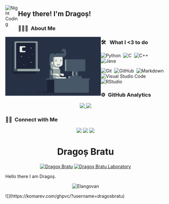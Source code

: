 
<img alt="Night Coding" src="./rescources/Hand%20Wave.gif" width='40' align="left"/><h2>Hey there! I'm Dragoș!</h2>


### 👨🏻‍💻 &nbsp;About Me



<img alt="Night Coding" src="https://github.com/dragosbratu/dragosbratu/blob/main/resources/Night-Coding.gif" align="left"/>

### 🛠 &nbsp; What I <3 to do

![Python](https://img.shields.io/badge/-Python-05122A?style=flat&logo=python)&nbsp;
![C](https://img.shields.io/badge/-C-05122A?style=flat&logo=C&logoColor=A8B9CC)&nbsp;
![C++](https://img.shields.io/badge/-C++-05122A?style=flat&logo=C%2B%2B&logoColor=00599C)&nbsp;
![Java](https://img.shields.io/badge/-Java-05122A?style=flat&logo=Java&logoColor=FFA518)&nbsp;

![Git](https://img.shields.io/badge/-Git-05122A?style=flat&logo=git)&nbsp;
![GitHub](https://img.shields.io/badge/-GitHub-05122A?style=flat&logo=github)&nbsp;
![Markdown](https://img.shields.io/badge/-Markdown-05122A?style=flat&logo=markdown)\
![Visual Studio Code](https://img.shields.io/badge/-Visual%20Studio%20Code-05122A?style=flat&logo=visual-studio-code&logoColor=007ACC)&nbsp;
![RStudio](https://img.shields.io/badge/-RStudio-05122A?style=flat&logo=rstudio)&nbsp;

### ⚙️ &nbsp;GitHub Analytics

<p align="center">
<a href="https://github.com/dragosbratu">
  <img height="180em" src="https://github-readme-stats-eight-theta.vercel.app/api?username=dragosbratu&show_icons=true&theme=algolia&include_all_commits=true&count_private=true"/>
  <img height="180em" src="https://github-readme-stats-eight-theta.vercel.app/api/top-langs/?username=dragosbratu&layout=compact&langs_count=8&theme=algolia"/>
</a>
</p>

### 🤝🏻 &nbsp;Connect with Me

<p align="center">
<a href="https://www.adityavsingh.com"><img src="https://img.shields.io/badge/-adityavsingh.com-3423A6?style=flat&logo=Google-Chrome&logoColor=white"/></a>
<a href="https://linkedin.com/in/dragosbratu"><img src="https://img.shields.io/badge/-Aditya%20Vikram%20Singh-0077B5?style=flat&logo=Linkedin&logoColor=white"/></a>
<a href="mailto:dragos.bratu@unitbv.ro"><img src="https://img.shields.io/badge/-dragos.bratu@unitbv.ro-D14836?style=flat&logo=Gmail&logoColor=white"/></a>

</p>

<p align="center"> <h1 align="center"> Dragoș Bratu</h1> </p>
<p align="center">
<a href="https://github.com/dragosbratu" target="_blank"><img align="center" src="https://cdn.jsdelivr.net/npm/simple-icons@3.0.1/icons/github.svg" alt="Dragoș Bratu" height="20" width="20" /></a>
<a href="https://www.youtube.com/channel/UCkjh7kSU-2W-IN_RstC4XMw/featured" target="_blank"><img align="center" src="https://cdn.jsdelivr.net/npm/simple-icons@3.0.1/icons/youtube.svg" alt="Dragoș Bratu Laboratory" height="20" width="20" /></a>
</p>

Hello there I am Dragoș.

<p align="center">
	<img src=https://github-readme-stats.vercel.app/api?username=elangosundar&show_icons=true alt=Elangovan />
</p>
![](https://komarev.com/ghpvc/?username=dragosbratu)




<!--
sweets saved for later :)
<img src=”https://komarev.com/ghpvc/?username=dragosbratu" alt=”dragosbratu” />
                                                          

Here are some ideas to get you started:

- 🔭 I’m currently working on ...
- 🌱 I’m currently learning ...
- 👯 I’m looking to collaborate on ...
- 🤔 I’m looking for help with ...
- 💬 Ask me about ...
- 📫 How to reach me: ...
- 😄 Pronouns: ...
- ⚡ Fun fact: ...
-->

